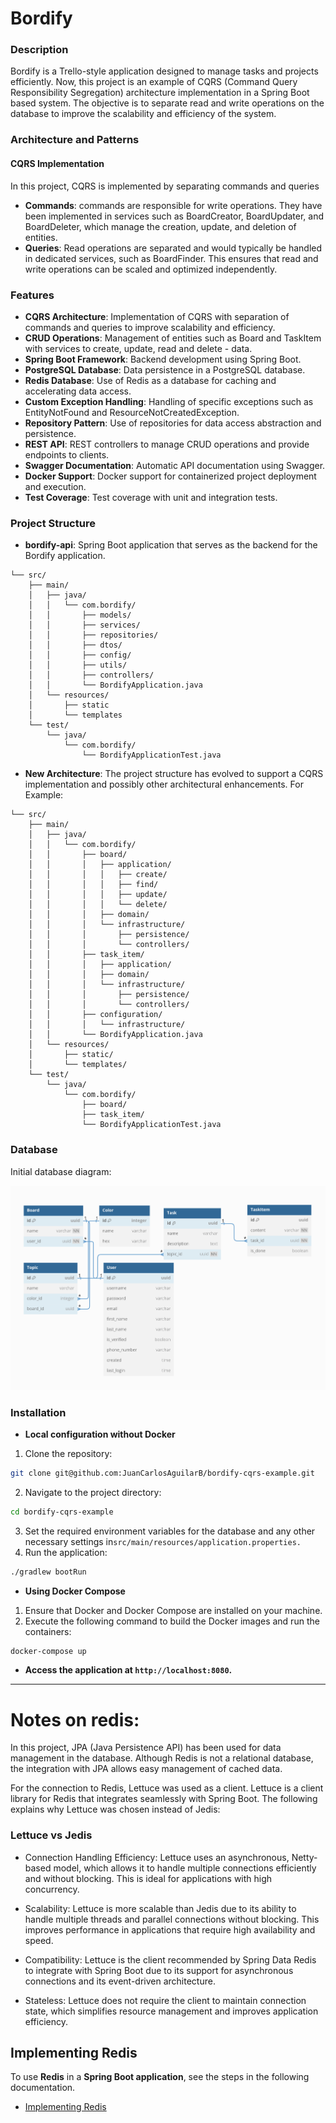 # Bordify

### Description

Bordify is a Trello-style application designed to manage tasks and projects efficiently. Now,
this project is an example of CQRS (Command Query Responsibility Segregation) architecture implementation in a
Spring Boot based system. The objective is to separate read and write operations on the database to improve the scalability and efficiency of the system.

### Architecture and Patterns

#### CQRS Implementation
In this project, CQRS is implemented by separating commands and queries

- **Commands**: commands are responsible for write operations. They have been implemented in services such as BoardCreator, BoardUpdater, and BoardDeleter, which manage the creation, update, and deletion of entities.
- **Queries**: Read operations are separated and would typically be handled in dedicated services, such as BoardFinder. This ensures that read and write operations can be scaled and optimized independently.
### Features

- **CQRS Architecture**: Implementation of CQRS with separation of commands and queries to improve scalability and efficiency.
- **CRUD Operations**: Management of entities such as Board and TaskItem with services to create, update, read and delete - data.
- **Spring Boot Framework**: Backend development using Spring Boot.
- **PostgreSQL Database**: Data persistence in a PostgreSQL database.
- **Redis Database**: Use of Redis as a database for caching and accelerating data access.
- **Custom Exception Handling**: Handling of specific exceptions such as EntityNotFound and ResourceNotCreatedException.
- **Repository Pattern**: Use of repositories for data access abstraction and persistence.
- **REST API**: REST controllers to manage CRUD operations and provide endpoints to clients.
- **Swagger Documentation**: Automatic API documentation using Swagger.
- **Docker Support**: Docker support for containerized project deployment and execution.
- **Test Coverage**: Test coverage with unit and integration tests.

### Project Structure

- **bordify-api**: Spring Boot application that serves as the backend for the Bordify application.

```plaintext
└── src/
    ├── main/
    │   ├── java/
    │   │   └── com.bordify/
    │   │       ├── models/
    │   │       ├── services/
    │   │       ├── repositories/
    │   │       ├── dtos/
    │   │       ├── config/
    │   │       ├── utils/
    │   │       ├── controllers/
    │   │       └── BordifyApplication.java
    │   └── resources/
    │       ├── static
    │       └── templates
    └── test/
        └── java/
            └── com.bordify/
                └── BordifyApplicationTest.java
```

- **New Architecture**:
The project structure has evolved to support a CQRS implementation and possibly other architectural enhancements. For Example:

```plaintext
└── src/
    ├── main/
    │   ├── java/
    │   │   └── com.bordify/
    │   │       ├── board/
    │   │       │   ├── application/
    │   │       │   │   ├── create/
    │   │       │   │   ├── find/
    │   │       │   │   ├── update/
    │   │       │   │   └── delete/
    │   │       │   ├── domain/
    │   │       │   └── infrastructure/
    │   │       │       ├── persistence/
    │   │       │       └── controllers/
    │   │       ├── task_item/
    │   │       │   ├── application/
    │   │       │   ├── domain/
    │   │       │   └── infrastructure/
    │   │       │       ├── persistence/
    │   │       │       └── controllers/
    │   │       ├── configuration/
    │   │       │   └── infrastructure/
    │   │       └── BordifyApplication.java
    │   └── resources/
    │       ├── static/
    │       └── templates/
    └── test/
        └── java/
            └── com.bordify/
                ├── board/
                ├── task_item/
                └── BordifyApplicationTest.java

```

### Database

Initial database diagram:

![diagram database](/images/diagram_db.png)

### Installation

- **Local configuration without Docker**

1. Clone the repository:

```bash
git clone git@github.com:JuanCarlosAguilarB/bordify-cqrs-example.git
```

2. Navigate to the project directory:

```bash
cd bordify-cqrs-example
```

3. Set the required environment variables for the database and any other necessary settings
   in`src/main/resources/application.properties.`
4. Run the application:

```bash
./gradlew bootRun
```

* **Using Docker Compose**

1. Ensure that Docker and Docker Compose are installed on your machine.
2. Execute the following command to build the Docker images and run the containers:

```bash
docker-compose up
```
* **Access the application at `http://localhost:8080`.**

---------------------------------------------------------------------------------------------------------------------------------------------------------------------------------------------------------------------------------------------------------------------------------------------------------------------------------------------------------------------------------------------------------------------------------------------------------------------------------------------------------------------------------------------------------------------------------------------------------------------------------------------------------------------------------------------------------------------------------------------------------------------------------------------------------------------------------------------------------------------------------------------------------------------------------------------------------------------------------------------------------------
# Notes on redis:

In this project, JPA (Java Persistence API) has been used for data management in the database. Although Redis is not a relational database, the integration with JPA allows easy management of cached data.

For the connection to Redis, Lettuce was used as a client. Lettuce is a client library for Redis that integrates seamlessly with Spring Boot. The following explains why Lettuce was chosen instead of Jedis:

### Lettuce vs Jedis
- Connection Handling Efficiency: Lettuce uses an asynchronous, Netty-based model, which allows it to handle multiple connections efficiently and without blocking. This is ideal for applications with high concurrency.

- Scalability: Lettuce is more scalable than Jedis due to its ability to handle multiple threads and parallel connections without blocking. This improves performance in applications that require high availability and speed.

- Compatibility: Lettuce is the client recommended by Spring Data Redis to integrate with Spring Boot due to its support for asynchronous connections and its event-driven architecture.

- Stateless: Lettuce does not require the client to maintain connection state, which simplifies resource management and improves application efficiency.

## Implementing Redis

To use **Redis** in a **Spring Boot application**, see the steps in the following documentation.

-  [Implementing Redis](documentation/redis.md)

